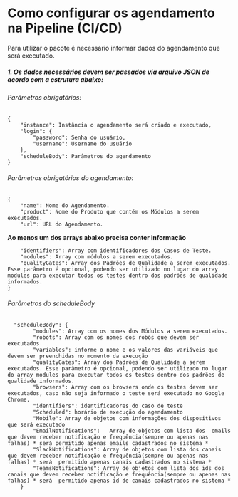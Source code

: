 # Como configurar os agendamento na Pipeline (CI/CD)
Para utilizar o pacote é necessário informar dados do agendamento que será executado.

##### 1. Os dados necessários devem ser passados via arquivo JSON de acordo com a estrutura abaixo:

###### Parâmetros obrigatórios:
```
{
    "instance": Instância o agendamento será criado e executado,
    "login": {
        "password": Senha do usuário,
        "username": Username do usuário
    },
    "scheduleBody": Parâmetros do agendamento
}
```

###### Parâmetros obrigatórios do agendamento:
```
{
    "name": Nome do Agendamento.
    "product": Nome do Produto que contém os Módulos a serem executados.
    "url": URL do Agendamento.   
``` 
**Ao menos um dos arrays abaixo precisa conter informação**
```
    "identifiers": Array com identificadores dos Casos de Teste.
    "modules": Array com módulos a serem executados.
    "qualityGates": Array dos Padrões de Qualidade a serem executados. Esse parâmetro é opcional, podendo ser utilizado no lugar do array modules para executar todos os testes dentro dos padrões de qualidade informados.
}
```


###### Parâmetros do scheduleBody
```
  "scheduleBody": {
        "modules": Array com os nomes dos Módulos a serem executados.
        "robots": Array com os nomes dos robôs que devem ser executados
        "variables": informe o nome e os valores das variáveis que devem ser preenchidas no momento da execução
        "qualityGates": Array dos Padrões de Qualidade a serem executados. Esse parâmetro é opcional, podendo ser utilizado no lugar do array modules para executar todos os testes dentro dos padrões de qualidade informados.
        "browsers": Array com os browsers onde os testes devem ser executados, caso não seja informado o teste será executado no Google Chrome.
        "identifiers": identificadores do caso de teste
        "Scheduled": horário de execução do agendamento 
        "Mobile": Array de objetos com informações dos dispositivos que será executado
        "EmailNotifications":   Array de objetos com lista dos  emails que devem receber notificação e frequência(sempre ou apenas nas falhas) * será permitido apenas emails cadastrados no sistema *
        "SlackNotifications": Array de objetos com lista dos canais que devem receber notificação e frequência(sempre ou apenas nas falhas) * será  permitido apenas canais cadastrados no sistema *
        "TeamsNotifications": Array de objetos com lista dos ids dos canais que devem receber notificação e frequência(sempre ou apenas nas falhas) * será  permitido apenas id de canais cadastrados no sistema *
    }
```
